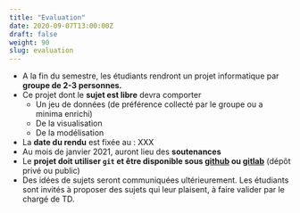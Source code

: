 ```yaml
---
title: "Evaluation"
date: 2020-09-07T13:00:00Z
draft: false
weight: 90
slug: evaluation
---
```


* A la fin du semestre, les étudiants rendront un projet informatique par __groupe de 2-3 personnes.__
* Ce projet dont le __sujet est libre__ devra comporter
    - Un jeu de données (de préférence collecté par le groupe ou a minima enrichi)
    - De la visualisation
    - De la modélisation
* La __date du rendu__ est fixée au : XXX
* Au mois de janvier 2021, auront lieu des __soutenances__
* Le __projet doit utiliser `git` et être disponible sous
[github](github.com/) ou [gitlab](gitlab.com/)__ (dépôt privé ou public)
* Des idées de sujets seront communiquées ultérieurement.
Les étudiants sont invités à proposer des sujets qui leur plaisent, à faire valider par le chargé de TD. 
